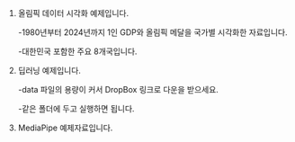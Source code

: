 1. 올림픽 데이터 시각화 예제입니다.

   -1980년부터 2024년까지 1인 GDP와 올림픽 메달을 국가별 시각화한 자료입니다.
   
   -대한민국 포함한 주요 8개국입니다.


3. 딥러닝 예제입니다.

   -data 파일의 용량이 커서 DropBox 링크로 다운을 받으세요.
   
   -같은 폴더에 두고 실행하면 됩니다.

5. MediaPipe 예제자료입니다.

